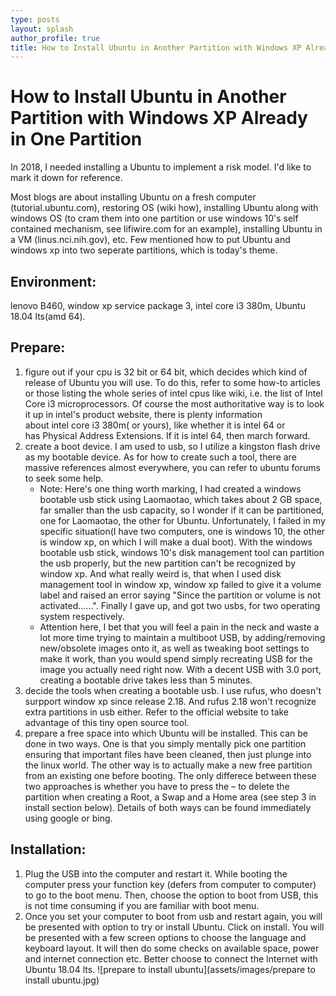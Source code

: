 ```yaml
---
type: posts
layout: splash
author_profile: true
title: How to Install Ubuntu in Another Partition with Windows XP Already in One Partition
---
```

# How to Install Ubuntu in Another Partition with Windows XP Already in One Partition

In 2018, I needed installing a Ubuntu to implement a risk model. I'd like to mark it down for reference. 

Most blogs are about installing Ubuntu on a fresh computer (tutorial.ubuntu.com), restoring OS (wiki how), installing Ubuntu along with windows OS (to cram them into one partition or use windows 10's self contained mechanism, see lifiwire.com for an example), installing Ubuntu in a VM (linus.nci.nih.gov), etc. Few mentioned how to put Ubuntu and windows xp into two seperate partitions, which is today's theme.

## Environment: 
lenovo B460, window xp service package 3, intel core i3 380m, Ubuntu 18.04 lts(amd 64).
## Prepare:
1. figure out if your cpu is 32 bit or 64 bit, which decides which kind of release of Ubuntu you will use. To do this, refer to some how-to articles or those listing the whole series of intel cpus like wiki, i.e. the list of Intel Core i3 microprocessors. Of course the most authoritative way is to look it up in intel's product website, there is plenty information about intel core i3 380m( or yours), like whether it is intel 64 or has Physical Address Extensions. If it is intel 64, then march forward.
2. create a boot device. I am used to usb, so I utilize a kingston flash drive as my bootable device. As for how to create such a tool, there are massive references almost everywhere, you can refer to ubuntu forums to seek some help.
   - Note: Here's one thing worth marking, I had created a windows bootable usb stick using Laomaotao, which takes about 2 GB space, far smaller than the usb capacity, so I wonder if it can be partitioned, one for Laomaotao, the other for Ubuntu. Unfortunately, I failed in my specific situation(I have two computers, one is windows 10, the other is window xp, on which I will make a dual boot). With the windows bootable usb stick, windows 10's disk management tool can partition the usb properly, but the new partition can't be recognized by window xp. And what really weird is, that when I used disk management tool in window xp, window xp failed to give it a volume label and raised an error saying "Since the partition or volume is not activated......". Finally I gave up, and got two usbs, for two operating system respectively.
   - Attention here, I bet that you will feel a pain in the neck and waste a lot more time trying to maintain a multiboot USB, by adding/removing new/obsolete images onto it, as well as tweaking boot settings to make it work, than you would spend simply recreating USB for the image you actually need right now. With a decent USB with 3.0 port, creating a bootable drive takes less than 5 minutes.
3. decide the tools when creating a bootable usb. I use rufus, who doesn't surpport window xp since release 2.18. And rufus 2.18 won't recognize extra partitions in usb either. Refer to the official website to take advantage of this tiny open source tool.
4. prepare a free space into which Ubuntu will be installed. This can be done in two ways. One is that you simply mentally pick one partition ensuring that important files have been cleaned, then just plunge into the linux world. The other way is to actually make a new free partition from an existing one before booting. The only differece between these two approaches is whether you have to press the – to delete the partition when creating a Root, a Swap and a Home area (see step 3 in install section below). Details of both ways can be found immediately using google or bing.
## Installation:
1. Plug the USB into the computer and restart it. While booting the computer press your function key (defers from computer to computer) to go to the boot menu. Then, choose the option to boot from USB, this is not time consuming if you are familiar with boot menu.
2. Once you set your computer to boot from usb and restart again, you will be presented with option to try or install Ubuntu. Click on install. You will be presented with a few screen options to choose the language and keyboard layout. It will then do some checks on available space, power and internet connection etc. Better choose to connect the Internet with Ubuntu 18.04 lts.
![prepare to install ubuntu](assets/images/prepare to install ubuntu.jpg)
<!---{:style="display:block; margin-left:auto; margin-right:auto"}-->
